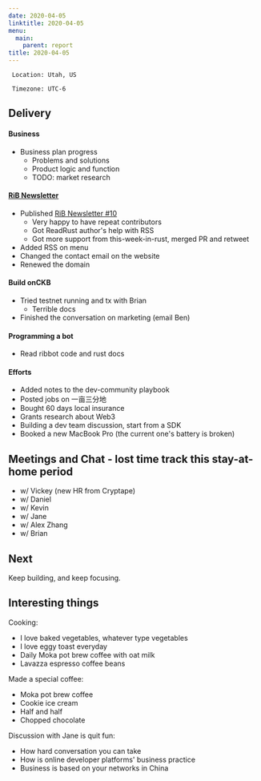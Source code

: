 ```yaml
---
date: 2020-04-05
linktitle: 2020-04-05
menu:
  main:
    parent: report
title: 2020-04-05
---
```



` Location: Utah, US`

` Timezone: UTC-6`

## Delivery

#### Business

- Business plan progress
  - Problems and solutions
  - Product logic and function
  - TODO: market research

#### [RiB Newsletter][rib-github]

- Published [RiB Newsletter #10](https://rustinblockchain.org/newsletters/2020-04-01-keep-calm-and-hack-more/)
  - Very happy to have repeat contributors
  - Got ReadRust author's help with RSS
  - Got more support from this-week-in-rust, merged PR and retweet
- Added RSS on menu
- Changed the contact email on the website
- Renewed the domain

#### Build onCKB

- Tried testnet running and tx with Brian
  - Terrible docs
- Finished the conversation on marketing (email Ben)

#### Programming a bot

- Read ribbot code and rust docs

#### Efforts

- Added notes to the dev-community playbook
- Posted jobs on 一亩三分地
- Bought 60 days local insurance
- Grants research about Web3
- Building a dev team discussion, start from a SDK
- Booked a new MacBook Pro (the current one's battery is broken)

## Meetings and Chat - lost time track this stay-at-home period

- w/ Vickey (new HR from Cryptape)
- w/ Daniel
- w/ Kevin
- w/ Jane
- w/ Alex Zhang
- w/ Brian

## Next

Keep building, and keep focusing.

## Interesting things

Cooking:

- I love baked vegetables, whatever type vegetables
- I love eggy toast everyday
- Daily Moka pot brew coffee with oat milk
- Lavazza espresso coffee beans

Made a special coffee:

- Moka pot brew coffee
- Cookie ice cream
- Half and half
- Chopped chocolate

Discussion with Jane is quit fun:

- How hard conversation you can take
- How is online developer platforms' business practice
- Business is based on your networks in China


[rib-github]: https://github.com/rust-in-blockchain/Rust-in-Blockchain
[onckb-website]: https://www.onckb.com/
